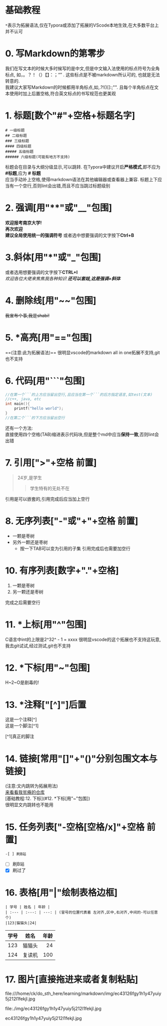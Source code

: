 
# 基础教程

`*`表示为拓展语法,仅在Typora或添加了拓展的VScode本地生效,在大多数平台上并不认可

# 0. 写Markdown的第零步

我们在写文本的时候大多时候写的是中文,但是中文输入法使用的标点符号为全角标点, 如，。？！（）【】：；“” . 这些标点是不被markdown所认可的, 也就是无法转意的.  
我建议大家写Markdown的时候都用半角标点,如,.?!()[]:;"". 且每个半角标点在文本使用时加上后置空格,符合英文标点的书写规范也更美观

# 1. 标题[数个"#"+空格+标题名字]

```text
# 一级标题
## 二级标题
### 三级标题
#### 四级标题
##### 五级标题
###### 六级标题(可能有地方不支持)
```

标题会在目录与大纲分级显示,可以跳转.
在Typora中建议开启**严格模式**,即不应为 **#标题**,应为 **# 标题**  
应当手动补上空格,使得markdown语法在其他编辑器或查看器上兼容.
标题上下应当有一个空行,否则lint会出错,而且不应当跳过标题级别

# 2. 强调[用"**"或"__"包围]

**欢迎报考南京大学!**  
**再次欢迎**  
**建议全局使用统一的强调符号**
或者选中想要强调的文字按下**Ctrl+B**

# 3.斜体[用"*"或"_"包围]

或者选用想要强调的文字按下**CTRL+I**  
*欢迎各位大佬来焦焦我各种知识*
***还可以套娃,这是强调+斜体***

# 4. 删除线[用"~~"包围]

~~我宣布个事,我是shabi!~~

# 5. *高亮[用"=="包围]

==(注意:此为拓展语法)==
很明显vscode的markdown all in one拓展不支持,git也不支持

# 6. 代码[用"```"包围]

```c++
//在第一个```的上方应当留出空行,且应当在第一个```的后方指定语言,如test(文本)
//c++, java, etc
int main(){  
    printf("hello world");  
}
//在第二个```的下方应当留出空行
```

还有一个方法:  
直接使用四个空格(TAB)缩进表示代码块,但是整个md中应当**保持一致**,否则lint会出错  

# 7. 引用[">"+空格 前置]

> 24岁,是学生  
> > 学生特有的无处不在  

引用是可以嵌套的,引用完成后应当加上空行

# 8. 无序列表["-"或"+"+空格 前置]

- 一颗是枣树  
- 另外一颗还是枣树  
  - 按一下TAB可以变为引用的子集
引用完成后也需要加空行

# 10. 有序列表[数字+"."+空格]

1. 一颗是枣树
2. 另一颗还是枣树

完成之后需要空行

# 11. *上标[用"^"包围]

C语言中int的上限是2^32^ - 1 = xxxx
很明显vscode的这个拓展也不支持这玩意,我去git试试,经过测试,git也不支持

# 12. *下标[用"~"包围]

H~2~O是剧毒的!

# 13. *注释["[^]"]后置

这是一个注释[^]  
这是一个脚注[^1]  

[^1]真正的脚注  

# 14. 链接[常用"[]"+"()"分别包围文本与链接]

(注意:文内跳转为拓展用法)  
[来看看我贫瘠的仓库](https://github.com/Ckkyo/learn_markdown#readme)  
[基础教程:12. 下标](#12. *下标[用"~"包围])  
很明显文内跳转也不能用  

# 15. 任务列表["-空格[空格/x]"+空格 前置]

```text
-[ ] 刷B站  
```

- [ ] 刷B站  
- [X] 刷过了

# 16. 表格[用"|"绘制表格边框]

```text
| 学号 | 姓名 | 年龄 |  
| :--- | :---: | ---: | (冒号的位置代表着 左对齐,区中,右对齐,中间的-可以任意个)
|123|猫猫头|24|
```

| 学号 | 姓名 | 年龄 |  
| :-- | :--: | --: |
|123     |猫猫头|24|  
|124|复读机|100|

# 17. 图片[直接拖进来或者复制粘贴]

file:///home/ck/do_sth_here/learning/markdown/img/ec43126fgy1h1y47yuiy5j212l1fekjl.jpg

file:./img/ec43126fgy1h1y47yuiy5j212l1fekjl.jpg


ec43126fgy1h1y47yuiy5j212l1fekjl.jpg